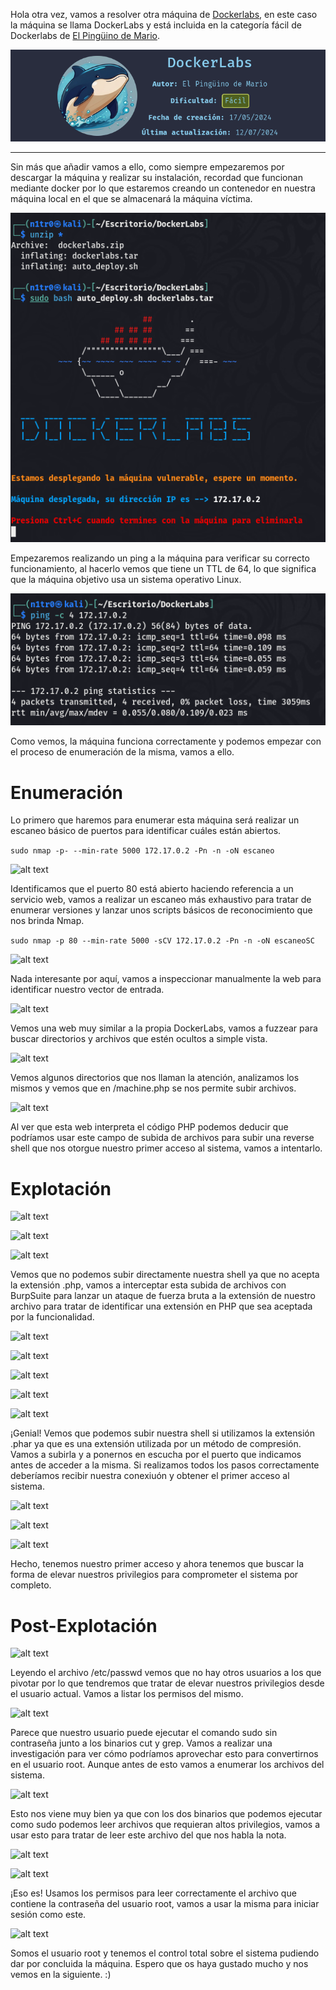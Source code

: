 
Hola otra vez, vamos a resolver otra máquina de [Dockerlabs](https://dockerlabs.es/#/), en este caso la máquina se llama DockerLabs y está incluida en la categoría fácil de Dockerlabs de [El Pingüino de Mario](https://www.youtube.com/channel/UCGLfzfKRUsV6BzkrF1kJGsg).

![alt text](images/image.png)

---------------------------------------------------------------------------------------------------------------------------------------------------

Sin más que añadir vamos a ello, como siempre empezaremos por descargar la máquina y realizar su instalación, recordad que funcionan mediante docker por lo que estaremos creando un contenedor en nuestra máquina local en el que se almacenará la máquina víctima.

![alt text](images/image-1.png)

Empezaremos realizando un ping a la máquina para verificar su correcto funcionamiento, al hacerlo vemos que tiene un TTL de 64, lo que significa que la máquina objetivo usa un sistema operativo Linux.

![alt text](images/image-2.png)

Como vemos, la máquina funciona correctamente y podemos empezar con el proceso de enumeración de la misma, vamos a ello.

# Enumeración

Lo primero que haremos para enumerar esta máquina será realizar un escaneo básico de puertos para identificar cuáles están abiertos.

```sudo nmap -p- --min-rate 5000 172.17.0.2 -Pn -n -oN escaneo```

![alt text](images/image-3.png)

Identificamos que el puerto 80 está abierto haciendo referencia a un servicio web, vamos a realizar un escaneo más exhaustivo para tratar de enumerar versiones y lanzar unos scripts básicos de reconocimiento que nos brinda Nmap.

``sudo nmap -p 80 --min-rate 5000 -sCV 172.17.0.2 -Pn -n -oN escaneoSC``


![alt text](images/image-4.png)

Nada interesante por aquí, vamos a inspeccionar manualmente la web para identificar nuestro vector de entrada.

![alt text](images/image-5.png)

Vemos una web muy similar a la propia DockerLabs, vamos a fuzzear para buscar directorios y archivos que estén ocultos a simple vista.

![alt text](images/image-6.png)

Vemos algunos directorios que nos llaman la atención, analizamos los mismos y vemos que en /machine.php se nos permite subir archivos. 

![alt text](images/image-7.png)

Al ver que esta web interpreta el código PHP podemos deducir que podríamos usar este campo de subida de archivos para subir una reverse shell que nos otorgue nuestro primer acceso al sistema, vamos a intentarlo.

# Explotación

![alt text](images/image-8.png)

![alt text](images/image-9.png)

![alt text](images/image-10.png)

Vemos que no podemos subir directamente nuestra shell ya que no acepta la extensión .php, vamos a interceptar esta subida de archivos con BurpSuite para lanzar un ataque de fuerza bruta a la extensión de nuestro archivo para tratar de identificar una extensión en PHP que sea aceptada por la funcionalidad.

![alt text](images/image-11.png)

![alt text](images/image-12.png)

![alt text](images/image-13.png)

![alt text](images/image-14.png)

![alt text](images/image-15.png)

¡Genial! Vemos que podemos subir nuestra shell si utilizamos la extensión .phar ya que es una extensión utilizada por un método de compresión. Vamos a subirla y a ponernos en escucha por el puerto que indicamos antes de acceder a la misma. Si realizamos todos los pasos correctamente deberíamos recibir nuestra conexiuón y obtener el primer acceso al sistema.

![alt text](images/image-16.png)

![alt text](images/image-17.png)

![alt text](images/image-18.png)

Hecho, tenemos nuestro primer acceso y ahora tenemos que buscar la forma de elevar nuestros privilegios para comprometer el sistema por completo.

# Post-Explotación

![alt text](images/image-19.png)

Leyendo el archivo /etc/passwd vemos que no hay otros usuarios a los que pivotar por lo que tendremos que tratar de elevar nuestros privilegios desde el usuario actual. Vamos a listar los permisos del mismo.

![alt text](images/image-20.png)

Parece que nuestro usuario puede ejecutar el comando sudo sin contraseña junto a los binarios cut y grep. Vamos a realizar una investigación para ver cómo podríamos aprovechar esto para convertirnos en el usuario root. Aunque antes de esto vamos a enumerar los archivos del sistema.

![alt text](images/image-21.png)

Esto nos viene muy bien ya que con los dos binarios que podemos ejecutar como sudo podemos leer archivos que requieran altos privilegios, vamos a usar esto para tratar de leer este archivo del que nos habla la nota.

![alt text](images/image-22.png)

![alt text](images/image-23.png)

¡Eso es! Usamos los permisos para leer correctamente el archivo que contiene la contraseña del usuario root, vamos a usar la misma para iniciar sesión como este.

![alt text](images/image-24.png)

Somos el usuario root y tenemos el control total sobre el sistema pudiendo dar por concluida la máquina. Espero que os haya gustado mucho y nos vemos en la siguiente. :)

